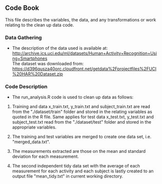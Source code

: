 ## Code Book

This file describes the variables, the data, and any transformations or work relating to the clean up data code.

### Data Gathering
* The description of the data used is available at: 
http://archive.ics.uci.edu/ml/datasets/Human+Activity+Recognition+Using+Smartphones      
The dataset was downloaded from:  
https://d396qusza40orc.cloudfront.net/getdata%2Fprojectfiles%2FUCI%20HAR%20Dataset.zip  

### Code Description
* The run_analysis.R code is used to clean up data as follows:   

 1. Training and data x_train.txt, y_train.txt and subject_train.txt are read from the "./dataset/train" folder and stored in the relating variables as quoted in the R file. Same applies for test data x_test.txt, y_test.txt and subject_test.txt read from the "./dataset/test" folder and stored in the appropriate variables.
 
 2. The training and test variables are merged to create one data set, i.e. "merged_data.txt".
 
 3. The measurements extracted are those on the mean and standard deviation for each measurement. 

 4. The second independent tidy data set with the average of each measurement for each activity and each subject is lastly created to an output file "mean_tidy.txt" in current working directory. 
 